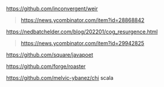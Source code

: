 https://github.com/inconvergent/weir
> https://news.ycombinator.com/item?id=28868842

https://nedbatchelder.com/blog/202201/cog_resurgence.html
> https://news.ycombinator.com/item?id=29942825

https://github.com/square/javapoet

https://github.com/forge/roaster

https://github.com/melvic-ybanez/chi scala